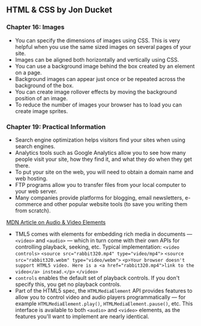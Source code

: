 ## HTML & CSS by Jon Ducket

### Chapter 16: Images

- You can specify the dimensions of images using CSS. This is very helpful when you use the same sized images on several pages of your site.
- Images can be aligned both horizontally and vertically using CSS.
- You can use a background image behind the box created by an element on a page.
- Background images can appear just once or be repeated across the background of the box.
- You can create image rollover effects by moving the background position of an image.
- To reduce the number of images your browser has to load you can create image sprites.

### Chapter 19: Practical Information

- Search engine optimization helps visitors find your sites when using search engines.
- Analytics tools such as Google Analytics allow you to see how many people visit your site, how they find it, and what they do when they get there.
- To put your site on the web, you will need to obtain a domain name and web hosting.
- FTP programs allow you to transfer files from your local computer to your web server.
- Many companies provide platforms for blogging, email newsletters, e-commerce and other popular website tools (to save you writing them from scratch).

[MDN Article on Audio & Video Elements](https://developer.mozilla.org/en-US/docs/Learn/JavaScript/Client-side_web_APIs/Video_and_audio_APIs)

- TML5 comes with elements for embedding rich media in documents — `<video>` and `<audio>` — which in turn come with their own APIs for controlling playback, seeking, etc. Typical implementation:
   `<video controls>`
    `<source src="rabbit320.mp4" type="video/mp4">`
  `<source src="rabbit320.webm" type="video/webm">`
  `<p>Your browser doesn't support HTML5 video. Here is a <a href="rabbit320.mp4">link to the video</a> instead.</p>`
  `</video>`
- `controls` enables the default set of playback controls. If you don't specify this, you get no playback controls.
- Part of the HTML5 spec, the `HTMLMediaElement` API provides features to allow you to control video and audio players programmatically — for example `HTMLMediaElement.play()`, `HTMLMediaElement.pause()`, etc. This interface is available to both `<audio>` and `<video>` elements, as the features you'll want to implement are nearly identical.
